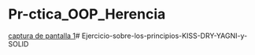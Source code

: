 # Pr-ctica_OOP_Herencia
[captura de pantalla 1](captura-1.jpg)#   E j e r c i c i o - s o b r e - l o s - p r i n c i p i o s - K I S S - D R Y - Y A G N I - y - S O L I D  
 